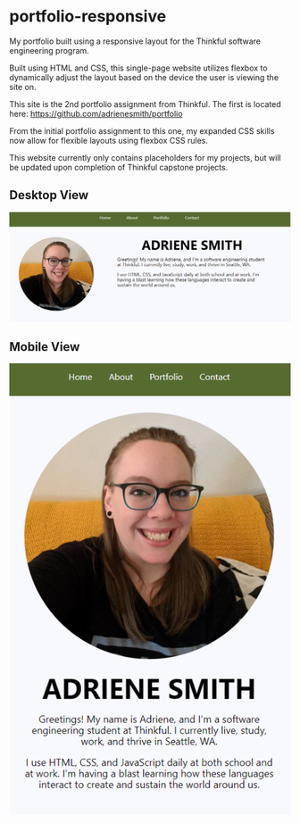 # portfolio-responsive

My portfolio built using a responsive layout for the Thinkful software engineering program.

Built using HTML and CSS, this single-page website utilizes flexbox to dynamically adjust the layout based on the device the user is viewing the site on.

This site is the 2nd portfolio assignment from Thinkful. The first is located here: https://github.com/adrienesmith/portfolio

From the initial portfolio assignment to this one, my expanded CSS skills now allow for flexible layouts using flexbox CSS rules.

This website currently only contains placeholders for my projects, but will be updated upon completion of Thinkful capstone projects.

## Desktop View
![Alt text](/screenshots/portfolio-responsive-screenshot-desktop.png?raw=true "portfolio-responsive-screenshot-desktop")

## Mobile View
![Alt text](/screenshots/portfolio-responsive-screenshot-mobile.png?raw=true "portfolio-responsive-screenshot-mobile")
